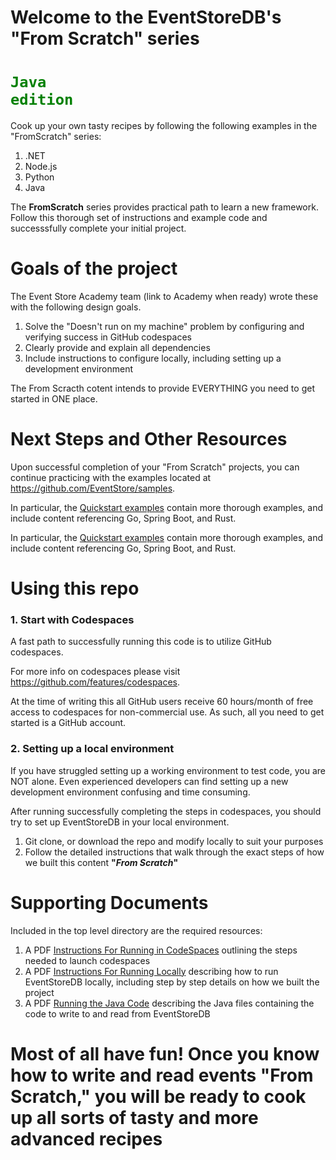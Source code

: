 # Welcome to the EventStoreDB's "From Scratch" series   
# <code style="color : green">Java edition</code>

Cook up your own tasty recipes by following the following examples in the "FromScratch" series:
1. .NET
2. Node.js
3. Python
4. Java

The **FromScratch** series provides practical path to learn a new framework.  Follow this thorough set of instructions and example code and successsfully complete your initial project. 

# Goals of the project 

The Event Store Academy team (link to Academy when ready) wrote these with the following design goals.

1. Solve the "Doesn't run on my machine" problem by configuring and verifying success in GitHub codespaces
2. Clearly provide and explain all dependencies
3. Include instructions to configure locally, including setting up a development environment

The From Scracth cotent intends to provide EVERYTHING you need to get started in ONE place. 

# Next Steps and Other Resources

Upon successful completion of your "From Scratch" projects, you can continue practicing with the examples located at https://github.com/EventStore/samples.

In particular, the [Quickstart examples](https://GitHub.com/EventStore/samples/tree/main/Quickstart) contain more thorough examples, and include content referencing Go, Spring Boot, and Rust.

In particular, the <a href="https://GitHub.com/EventStore/samples/tree/main/Quickstart" target="_blank">Quickstart examples</a> contain more thorough examples, and include content referencing Go, Spring Boot, and Rust.

# Using this repo

### 1. Start with Codespaces

A fast path to successfully running this code is to utilize GitHub codespaces.
 
For more info on codespaces please visit https://github.com/features/codespaces.

At the time of writing this all GitHub users receive 60 hours/month of free access to codespaces for non-commercial use.  As such, all you need to get started is a GitHub account.

### 2. Setting up a local environment

If you have struggled setting up a working environment to test code, you are NOT alone. Even experienced developers can find setting up a new development environment confusing and time consuming. 

After running successfully completing the steps in codespaces, you should try to set up EventStoreDB in your local environment.
1. Git clone, or download the repo and modify locally to suit your purposes
2. Follow the detailed instructions that walk through the exact steps of how we built this content **"_From Scratch_"**

# Supporting Documents
 Included in the top level directory are the required resources:
 1. A PDF [Instructions For Running in CodeSpaces](CodeSpacesInstructions.pdf) outlining the steps needed to launch codespaces
 2. A PDF [Instructions For Running Locally](InstructionsForRunningLocally.pdf) describing how to run EventStoreDB locally, including step by step details on how we built the project
 3. A PDF [Running the Java Code](RunningTheJavaCode.pdf) describing the Java files containing the code to write to and read from EventStoreDB


# Most of all have fun!  Once you know how to write and read events "From Scratch," you will be ready to cook up all sorts of tasty and more advanced recipes 


